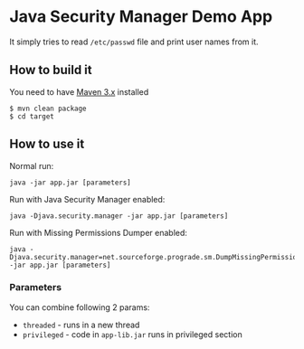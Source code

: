 # Java Security Manager Demo App

It simply tries to read `/etc/passwd` file and print user names from it.

## How to build it

You need to have [Maven 3.x](http://maven.apache.org/) installed

	$ mvn clean package
	$ cd target

## How to use it

Normal run:

	java -jar app.jar [parameters]

Run with Java Security Manager enabled:

	java -Djava.security.manager -jar app.jar [parameters]

Run with Missing Permissions Dumper enabled:

	java -Djava.security.manager=net.sourceforge.prograde.sm.DumpMissingPermissionsJSM -jar app.jar [parameters]

### Parameters

You can combine following 2 params:

 * `threaded` - runs in a new thread
 * `privileged` - code in `app-lib.jar` runs in privileged section
